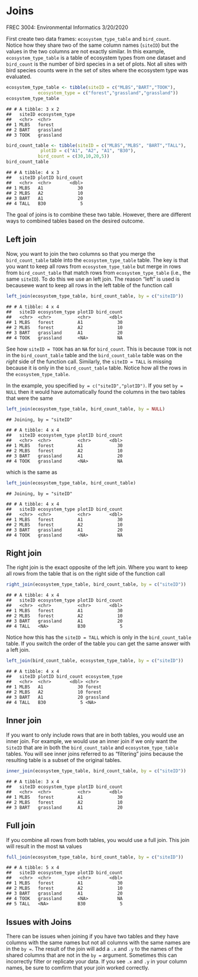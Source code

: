 Joins
================
FREC 3004: Environmental Informatics
3/20/2020

First create two data frames: `ecosystem_type_table` and `bird_count`.  
Notice how they share two of the same column names (`siteID`) but the
values in the two columns are not exactly similar. In this example,
`ecosystem_type_table` is a table of ecosystem types from one dataset
and `bird_count` is the number of bird species in a set of plots. Not
all sites with bird species counts were in the set of sites where the
ecosystem type was evaluated.

``` r
ecosystem_type_table <- tibble(siteID = c("MLBS","BART","TOOK"),
            ecosystem_type = c("forest","grassland","grassland"))
ecosystem_type_table
```

    ## # A tibble: 3 x 2
    ##   siteID ecosystem_type
    ##   <chr>  <chr>         
    ## 1 MLBS   forest        
    ## 2 BART   grassland     
    ## 3 TOOK   grassland

``` r
bird_count_table <- tibble(siteID = c("MLBS","MLBS", "BART","TALL"),
             plotID = c("A1", "A2", "A1", "B30"),
            bird_count = c(30,10,20,5))
bird_count_table
```

    ## # A tibble: 4 x 3
    ##   siteID plotID bird_count
    ##   <chr>  <chr>       <dbl>
    ## 1 MLBS   A1             30
    ## 2 MLBS   A2             10
    ## 3 BART   A1             20
    ## 4 TALL   B30             5

The goal of joins is to combine these two table. However, there are
different ways to combined tables based on the desired outcome.

## Left join

Now, you want to join the two columns so that you merge the
`bird_count_table` table into the `ecosystem_type_table` table. The key
is that you want to keep all rows from `ecosystem_type_table` but merge
in rows from `bird_count_table` that match rows from
`ecosystem_type_table` (i.e., the same `siteID`). To do this we use an
left join. The reason “left” is used is becausewe want to keep all rows
in the left table of the function call

``` r
left_join(ecosystem_type_table, bird_count_table, by = c("siteID"))
```

    ## # A tibble: 4 x 4
    ##   siteID ecosystem_type plotID bird_count
    ##   <chr>  <chr>          <chr>       <dbl>
    ## 1 MLBS   forest         A1             30
    ## 2 MLBS   forest         A2             10
    ## 3 BART   grassland      A1             20
    ## 4 TOOK   grassland      <NA>           NA

See how `siteID = TOOK` has an `NA` for `bird_count`. This is because
`TOOK` is not in the `bird_count_table` table and the `bird_count_table`
table was on the *right* side of the function call. Similarly, the
`siteID = TALL` is missing because it is only in the `bird_count_table`
table. Notice how all the rows in the `ecosystem_type_table`.

In the example, you specified `by = c("siteID","plotID")`. If you set
`by = NULL` then it would have automatically found the columns in the
two tables that were the same

``` r
left_join(ecosystem_type_table, bird_count_table, by = NULL)
```

    ## Joining, by = "siteID"

    ## # A tibble: 4 x 4
    ##   siteID ecosystem_type plotID bird_count
    ##   <chr>  <chr>          <chr>       <dbl>
    ## 1 MLBS   forest         A1             30
    ## 2 MLBS   forest         A2             10
    ## 3 BART   grassland      A1             20
    ## 4 TOOK   grassland      <NA>           NA

which is the same as

``` r
left_join(ecosystem_type_table, bird_count_table)
```

    ## Joining, by = "siteID"

    ## # A tibble: 4 x 4
    ##   siteID ecosystem_type plotID bird_count
    ##   <chr>  <chr>          <chr>       <dbl>
    ## 1 MLBS   forest         A1             30
    ## 2 MLBS   forest         A2             10
    ## 3 BART   grassland      A1             20
    ## 4 TOOK   grassland      <NA>           NA

## Right join

The right join is the exact opposite of the left join. Where you want to
keep all rows from the table that is on the right side of the function
call

``` r
right_join(ecosystem_type_table, bird_count_table, by = c("siteID"))
```

    ## # A tibble: 4 x 4
    ##   siteID ecosystem_type plotID bird_count
    ##   <chr>  <chr>          <chr>       <dbl>
    ## 1 MLBS   forest         A1             30
    ## 2 MLBS   forest         A2             10
    ## 3 BART   grassland      A1             20
    ## 4 TALL   <NA>           B30             5

Notice how this has the `siteID = TALL` which is only in the
`bird_count_table` table. If you switch the order of the table you can
get the same answer with a left join.

``` r
left_join(bird_count_table, ecosystem_type_table, by = c("siteID"))
```

    ## # A tibble: 4 x 4
    ##   siteID plotID bird_count ecosystem_type
    ##   <chr>  <chr>       <dbl> <chr>         
    ## 1 MLBS   A1             30 forest        
    ## 2 MLBS   A2             10 forest        
    ## 3 BART   A1             20 grassland     
    ## 4 TALL   B30             5 <NA>

## Inner join

If you want to only include rows that are in both tables, you would use
an inner join. For example, we would use an inner join if we only want
the `SiteID` that are in both the `bird_count_table` and
`ecosystem_type_table` tables. You will see inner joins referred to as
“filtering” joins because the resulting table is a subset of the
original tables.

``` r
inner_join(ecosystem_type_table, bird_count_table, by = c("siteID"))
```

    ## # A tibble: 3 x 4
    ##   siteID ecosystem_type plotID bird_count
    ##   <chr>  <chr>          <chr>       <dbl>
    ## 1 MLBS   forest         A1             30
    ## 2 MLBS   forest         A2             10
    ## 3 BART   grassland      A1             20

## Full join

If you combine all rows from both tables, you would use a full join.
This join will result in the most `NA` values

``` r
full_join(ecosystem_type_table, bird_count_table, by = c("siteID"))
```

    ## # A tibble: 5 x 4
    ##   siteID ecosystem_type plotID bird_count
    ##   <chr>  <chr>          <chr>       <dbl>
    ## 1 MLBS   forest         A1             30
    ## 2 MLBS   forest         A2             10
    ## 3 BART   grassland      A1             20
    ## 4 TOOK   grassland      <NA>           NA
    ## 5 TALL   <NA>           B30             5

## Issues with Joins

There can be issues when joining if you have two tables and they have
columns with the same names but not all columns with the same names are
in the `by =`. The result of the join will add a `.x` and `.y` to the
names of the shared columns that are not in the `by =` argument.
Sometimes this can incorrectly filter or replicate your data. If you see
`.x` and `.y` in your column names, be sure to comfirm that your join
worked correctly.
